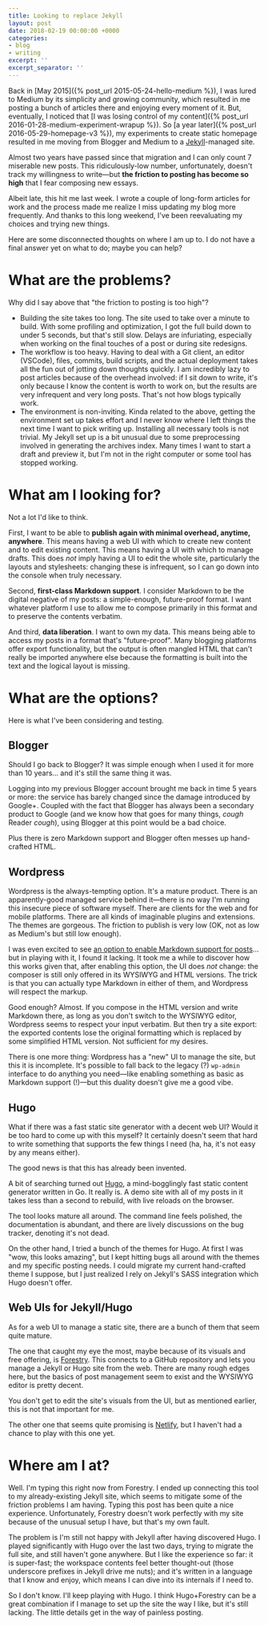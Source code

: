 ```yaml
---
title: Looking to replace Jekyll
layout: post
date: 2018-02-19 00:00:00 +0000
categories:
- blog
- writing
excerpt: ''
excerpt_separator: ''
---
```

Back in [May 2015]({% post_url 2015-05-24-hello-medium %}), I was lured to Medium by its simplicity and growing community, which resulted in me posting a bunch of articles there and enjoying every moment of it. But, eventually, I noticed that [I was losing control of my content]({% post_url 2016-01-28-medium-experiment-wrapup %}). So [a year later]({% post_url 2016-05-29-homepage-v3 %}), my experiments to create static homepage resulted in me moving from Blogger and Medium to a [Jekyll](https://jekyllrb.com/)-managed site.

Almost two years have passed since that migration and I can only count 7 miserable new posts. This ridiculously-low number, unfortunately, doesn't track my willingness to write—but **the friction to posting has become so high** that I fear composing new essays.

Albeit late, this hit me last week. I wrote a couple of long-form articles for work and the process made me realize I miss updating my blog more frequently. And thanks to this long weekend, I've been reevaluating my choices and trying new things.

Here are some disconnected thoughts on where I am up to. I do not have a final answer yet on what to do; maybe you can help?

# What are the problems?

Why did I say above that "the friction to posting is too high"?

* Building the site takes too long. The site used to take over a minute to build. With some profiling and optimization, I got the full build down to under 5 seconds, but that's still slow. Delays are infuriating, especially when working on the final touches of a post or during site redesigns.
* The workflow is too heavy. Having to deal with a Git client, an editor (VSCode), files, commits, build scripts, and the actual deployment takes all the fun out of jotting down thoughts quickly. I am incredibly lazy to post articles because of the overhead involved: if I sit down to write, it's only because I know the content is worth to work on, but the results are very infrequent and very long posts. That's not how blogs typically work.
* The environment is non-inviting. Kinda related to the above, getting the environment set up takes effort and I never know where I left things the next time I want to pick writing up. Installing all necessary tools is not trivial. My Jekyll set up is a bit unusual due to some preprocessing involved in generating the archives index. Many times I want to start a draft and preview it, but I'm not in the right computer or some tool has stopped working.

# What am I looking for?

Not a lot I'd like to think.

First, I want to be able to **publish again with minimal overhead, anytime, anywhere**. This means having a web UI with which to create new content and to edit existing content. This means having a UI with which to manage drafts. This does _not_ imply having a UI to edit the whole site, particularly the layouts and stylesheets: changing these is infrequent, so I can go down into the console when truly necessary.

Second, **first-class Markdown support**. I consider Markdown to be the digital negative of my posts: a simple-enough, future-proof format. I want whatever platform I use to allow me to compose primarily in this format and to preserve the contents verbatim.

And third, **data liberation**. I want to own my data. This means being able to access my posts in a format that's "future-proof". Many blogging platforms offer export functionality, but the output is often mangled HTML that can't really be imported anywhere else because the formatting is built into the text and the logical layout is missing.

# What are the options?

Here is what I've been considering and testing.

## Blogger

Should I go back to Blogger? It was simple enough when I used it for more than 10 years... and it's still the same thing it was.

Logging into my previous Blogger account brought me back in time 5 years or more: the service has barely changed since the damage introduced by Google+. Coupled with the fact that Blogger has always been a secondary product to Google (and we know how that goes for many things, _cough_ Reader _cough_), using Blogger at this point would be a bad choice.

Plus there is zero Markdown support and Blogger often messes up hand-crafted HTML.

## Wordpress

Wordpress is the always-tempting option. It's a mature product. There is an apparently-good managed service behind it—there is no way I'm running this insecure piece of software myself. There are clients for the web and for mobile platforms. There are all kinds of imaginable plugins and extensions. The themes are gorgeous. The friction to publish is very low (OK, not as low as Medium's but still low enough).

I was even excited to see [an option to enable Markdown support for posts](https://en.support.wordpress.com/markdown/)... but in playing with it, I found it lacking. It took me a while to discover how this works given that, after enabling this option, the UI does _not_ change: the composer is still only offered in its WYSIWYG and HTML versions. The trick is that you can actually type Markdown in either of them, and Wordpress will respect the markup.

Good enough? Almost. If you compose in the HTML version and write Markdown there, as long as you don't switch to the WYSIWYG editor, Wordpress seems to respect your input verbatim. But then try a site export: the exported contents lose the original formatting which is replaced by some simplified HTML version. Not sufficient for my desires.

There is one more thing: Wordpress has a "new" UI to manage the site, but this it is incomplete. It's possible to fall back to the legacy (?) `wp-admin` interface to do anything you need—like enabling something as basic as Markdown support (!)—but this duality doesn't give me a good vibe.

## Hugo

What if there was a fast static site generator with a decent web UI? Would it be too hard to come up with this myself? It certainly doesn't seem that hard to write something that supports the few things I need (ha, ha, it's not easy by any means either).

The good news is that this has already been invented.

A bit of searching turned out [Hugo](https://gohugo.io/), a mind-bogglingly fast static content generator written in Go. It really is. A demo site with all of my posts in it takes less than a second to rebuild, with live reloads on the browser.

The tool looks mature all around. The command line feels polished, the documentation is abundant, and there are lively discussions on the bug tracker, denoting it's not dead.

On the other hand, I tried a bunch of the themes for Hugo. At first I was "wow, this looks amazing", but I kept hitting bugs all around with the themes and my specific posting needs. I could migrate my current hand-crafted theme I suppose, but I just realized I rely on Jekyll's SASS integration which Hugo doesn't offer.

## Web UIs for Jekyll/Hugo

As for a web UI to manage a static site, there are a bunch of them that seem quite mature.

The one that caught my eye the most, maybe because of its visuals and free offering, is [Forestry](http://forestry.io/). This connects to a GitHub repository and lets you manage a Jekyll or Hugo site from the web. There are many rough edges here, but the basics of post management seem to exist and the WYSIWYG editor is pretty decent.

You don't get to edit the site's visuals from the UI, but as mentioned earlier, this is not that important for me.

The other one that seems quite promising is [Netlify](http://netlify.com/), but I haven't had a chance to play with this one yet.

# Where am I at?

Well. I'm typing this right now from Forestry. I ended up connecting this tool to my already-existing Jekyll site, which seems to mitigate some of the friction problems I am having. Typing this post has been quite a nice experience. Unfortunately, Forestry doesn't work perfectly with my site because of the unusual setup I have, but that's my own fault.

The problem is I'm still not happy with Jekyll after having discovered Hugo. I played significantly with Hugo over the last two days, trying to migrate the full site, and still haven't gone anywhere. But I like the experience so far: it is super-fast; the workspace contents feel better thought-out (those underscore prefixes in Jekyll drive me nuts); and it's written in a language that I know and enjoy, which means I can dive into its internals if I need to.

So I don't know. I'll keep playing with Hugo. I think Hugo+Forestry can be a great combination if I manage to set up the site the way I like, but it's still lacking. The little details get in the way of painless posting.
